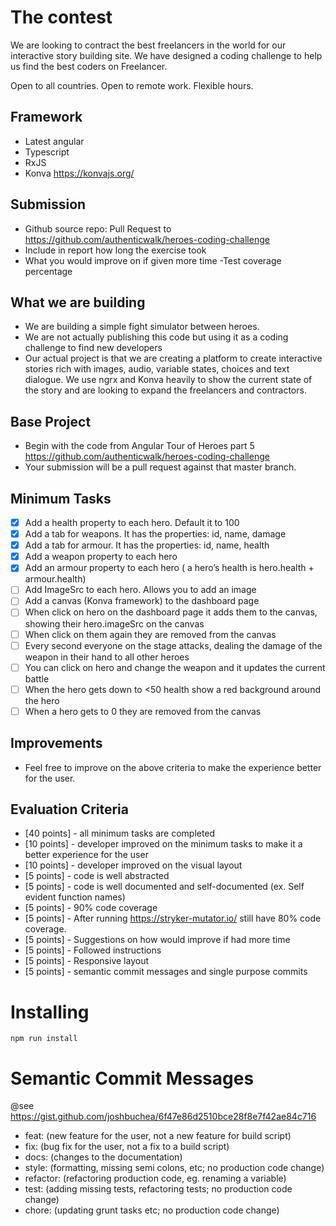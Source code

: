 # The contest

We are looking to contract the best freelancers in the world for our interactive story building site.   We have designed a coding challenge to help us find the best coders on Freelancer.  

Open to all countries.  Open to remote work.  Flexible hours.

## Framework
 - Latest angular
 - Typescript
 - RxJS
 - Konva https://konvajs.org/ 

## Submission
 - Github source repo:  Pull Request to https://github.com/authenticwalk/heroes-coding-challenge
 - Include in report how long the exercise took
 - What you would improve on if given more time
 -Test coverage percentage

## What we are building
 - We are building a simple fight simulator between heroes.
 - We are not actually publishing this code but using it as a coding challenge to find new developers
 - Our actual project is that we are creating a platform to create interactive stories rich with images, audio, variable states, choices and text dialogue.  We use ngrx and Konva heavily to show the current state of the story and are looking to expand the freelancers and contractors.  

## Base Project

- Begin with the code from Angular Tour of Heroes part 5  https://github.com/authenticwalk/heroes-coding-challenge
- Your submission will be a pull request against that master branch.

## Minimum Tasks

- [X] Add a health property to each hero. Default it to 100
- [x] Add a tab for weapons. It has the properties: id, name, damage
- [x] Add a tab for armour. It has the properties: id, name, health
- [x] Add a weapon property to each hero
- [x] Add an armour property to each hero ( a hero’s health is hero.health + armour.health)
- [ ] Add ImageSrc to each hero. Allows you to add an image
- [ ] Add a canvas (Konva framework) to the dashboard page
- [ ] When click on hero on the dashboard page it adds them to the canvas, showing their hero.imageSrc on the canvas
- [ ] When click on them again they are removed from the canvas
- [ ] Every second everyone on the stage attacks, dealing the damage of the weapon in their hand to all other heroes
- [ ] You can click on hero and change the weapon and it updates the current battle
- [ ] When the hero gets down to <50 health show a red background around the hero
- [ ] When a hero gets to 0 they are removed from the canvas

## Improvements
- Feel free to improve on the above criteria to make the experience better for the user.

## Evaluation Criteria
 - [40 points] - all minimum tasks are completed
 - [10 points] - developer improved on the minimum tasks to make it a better experience for the user
 - [10 points] - developer improved on the visual layout
 - [5 points] - code is well abstracted
 - [5 points] - code is well documented and self-documented (ex. Self evident function names)
 - [5 points] - 90% code coverage
 - [5 points] - After running https://stryker-mutator.io/ still have 80% code coverage.
 - [5 points] - Suggestions on how would improve if had more time
 - [5 points] - Followed instructions
 - [5 points] - Responsive layout
 - [5 points] - semantic commit messages and single purpose commits

# Installing

` npm run install `

# Semantic Commit Messages

@see https://gist.github.com/joshbuchea/6f47e86d2510bce28f8e7f42ae84c716

- feat: (new feature for the user, not a new feature for build script)
- fix: (bug fix for the user, not a fix to a build script)
- docs: (changes to the documentation)
- style: (formatting, missing semi colons, etc; no production code change)
- refactor: (refactoring production code, eg. renaming a variable)
- test: (adding missing tests, refactoring tests; no production code change)
- chore: (updating grunt tasks etc; no production code change)
